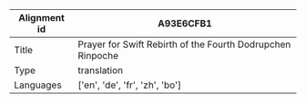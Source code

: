 |Alignment id | A93E6CFB1
| --- | --- 
|Title | Prayer for Swift Rebirth of the Fourth Dodrupchen Rinpoche 
|Type | translation
|Languages | ['en', 'de', 'fr', 'zh', 'bo']